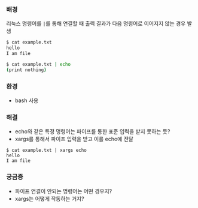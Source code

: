 ### 배경
리눅스 명령어를 `|`를 통해 연결할 때 출력 결과가 다음 명령어로 이어지지 않는 경우 발생
```bash
$ cat example.txt
hello
I am file

$ cat example.txt | echo
(print nothing)

```

### 환경
 - bash 사용

### 해결
 - echo와 같은 특정 명령어는 파이프를 통한 표준 입력을 받지 못하는 듯?
 - xargs를 통해서 파이프 입력을 받고 이를 echo에 전달

```
$ cat example.txt | xargs echo
hello
I am file
```

### 궁금증
 - 파이프 연결이 안되는 명령어는 어떤 경우지?
 - xargs는 어떻게 작동하는 거지?
